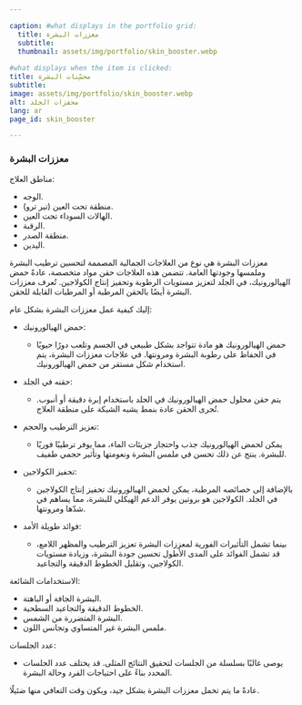 ```yaml
---

caption: #what displays in the portfolio grid:
  title: معززات البشرة
  subtitle: 
  thumbnail: assets/img/portfolio/skin_booster.webp
  
#what displays when the item is clicked:
title: محسِّنات البشرة
subtitle: 
image: assets/img/portfolio/skin_booster.webp
alt: محفزات الجلد
lang: ar
page_id: skin_booster

---
```

### معززات البشرة

مناطق العلاج:
- الوجه.
- منطقة تحت العين (تير ترو).
- الهالات السوداء تحت العين.
- الرقبة.
- منطقة الصدر.
- اليدين.

معززات البشرة هي نوع من العلاجات الجمالية المصممة لتحسين ترطيب البشرة وملمسها وجودتها العامة. تتضمن هذه العلاجات حقن مواد متخصصة، عادةً حمض الهيالورونيك، في الجلد لتعزيز مستويات الرطوبة وتحفيز إنتاج الكولاجين. تُعرف معززات البشرة أيضًا بالحقن المرطبة أو المرطبات القابلة للحقن.

إليك كيفية عمل معززات البشرة بشكل عام:

- حمض الهيالورونيك:
  - حمض الهيالورونيك هو مادة تتواجد بشكل طبيعي في الجسم وتلعب دورًا حيويًا في الحفاظ على رطوبة البشرة ومرونتها. في علاجات معززات البشرة، يتم استخدام شكل مستقر من حمض الهيالورونيك.

- حقنه في الجلد:
  - يتم حقن محلول حمض الهيالورونيك في الجلد باستخدام إبرة دقيقة أو أنبوب. تُجرى الحقن عادة بنمط يشبه الشبكة على منطقة العلاج.

- تعزيز الترطيب والحجم:
  - يمكن لحمض الهيالورونيك جذب واحتجاز جزيئات الماء، مما يوفر ترطيبًا فوريًا للبشرة. ينتج عن ذلك تحسن في ملمس البشرة ونعومتها وتأثير حجمي طفيف.

- تحفيز الكولاجين:
  - بالإضافة إلى خصائصه المرطبة، يمكن لحمض الهيالورونيك تحفيز إنتاج الكولاجين في الجلد. الكولاجين هو بروتين يوفر الدعم الهيكلي للبشرة، مما يساهم في شدّها ومرونتها.

- فوائد طويلة الأمد:
  - بينما تشمل التأثيرات الفورية لمعززات البشرة تعزيز الترطيب والمظهر اللامع، قد تشمل الفوائد على المدى الأطول تحسين جودة البشرة، وزيادة مستويات الكولاجين، وتقليل الخطوط الدقيقة والتجاعيد.

الاستخدامات الشائعة:
- البشرة الجافة أو الباهتة.
- الخطوط الدقيقة والتجاعيد السطحية.
- البشرة المتضررة من الشمس.
- ملمس البشرة غير المتساوي وتجانس اللون.

عدد الجلسات:
  - يوصى غالبًا بسلسلة من الجلسات لتحقيق النتائج المثلى. قد يختلف عدد الجلسات المحدد بناءً على احتياجات الفرد وحالة البشرة.

عادةً ما يتم تحمل معززات البشرة بشكل جيد، ويكون وقت التعافي منها ضئيلًا.
